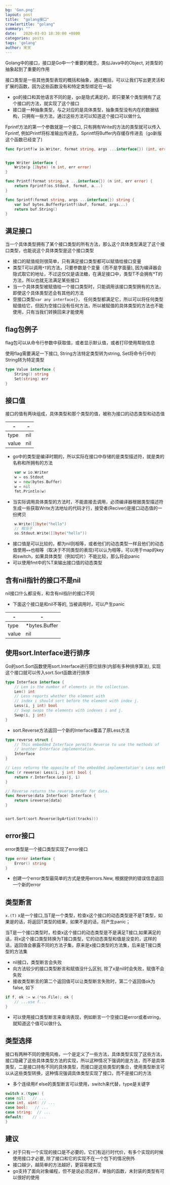 ```yaml
---
bg: 'Gon.png'
layout: post
title:  "golang接口"
crawlertitle: "golang"
summary: ""
date:   2020-03-03 18:30:00 +0800
categories: posts
tags: 'golang'
author: 宋天
---
```


Golang中的接口，接口是Go中一个重要的概念，类似Java中的Object, 对类型的抽象起到了重要的作用




接口类型是一些其他类型表现的概括和抽象，通过概括，可以让我们写出更灵活和扩展的函数，因为这些函数没有和特定类型绑定在一起


-  go的接口和其他语言不同的是，go是隐式满足的，即只要某个类型拥有了这个接口的方法，就实现了这个接口
-  接口是一种抽象类型，与之对应的是具体类型，抽象类型没有内在的数据结构，只拥有一些方法，通过这些方法可以知道这个接口可以做什么


Fprintf方法的第一个参数就是一个接口, 只有拥有Write的方法的类型就可以传入Fprintf, 例如Printf将标准输出传进去，Sprintf将Buffer内存缓存传进去（go新版这个函数已经变了)

```go
func Fprintf(w io.Writer, format string, args ...interface{}) (int, error)


type Writer interface {
	Write(p []byte) (n int, err error)
}

func Printf(format string, a ...interface{}) (n int, err error) {
	return Fprintf(os.Stdout, format, a...)
}

func Sprintf(format string, args ...interface{}) string {
    var buf bytes.BufferFprintf(&buf, format, args...)
    return buf.String()
}
```

## 满足接口

当一个具体类型拥有了某个接口类型的所有方法，那么这个具体类型满足了这个接口类型，也能说这个具体类型是这个接口类型

- 接口的赋值规则很简单，只有满足接口类型都可以赋值给接口变量
- 类型T可以调用`*T`的方法，只要参数是个变量（而不是字面量), 因为编译器会隐式取它的地址，不过这仅仅是语法糖，在满足接口中，类型T不会拥有*T的方法，所以也就无法满足某些接口
- 当一个具体类型被赋值给一个接口类型时，只能调用该接口类型拥有的方法，即使这个具体类型还会有其他的方法
- 空接口类型`var any interface{}`， 任何类型都满足它，所以可以将任何类型赋值给它，但因为空接口没有任何方法，所以被赋值的具体类型的方法也不能使用，只有当我们转换回来才能使用

## flag包例子

flag包可以从命令行参数中获取值，或者显示默认值，或者打印使用帮助信息

使用flag需要满足一下接口, String方法特定类型转为string, Set将命令行中的String转为特定类型

```go
type Value interface {
    String() string
    Set(string) err
}

```

## 接口值

接口的值有两块组成，具体类型和那个类型的值，被称为接口的动态类型和动态值


| -     | -   |
| ----- | --- |
| type  | nil |
| value | nil |



- go中的类型是编译时期的，所以实际在接口中存储的是类型描述符，就是类的名称和所拥有的方法

```go
	var w io.Writer
	w = os.Stdout
	w = new(bytes.Buffer)
	w = nil
	fmt.Println(w)
```

- 当实际调用具体类型的方法时，不能直接去调用，必须编译器根据类型描述符生成一些获取Write方法地址的代码才行，接受者(Reciver)是接口动态值的一份拷贝

```go
    w.Write([]byte("hello")
    // 相当于
    os.Stdout.Write([]byte("hello"))
```

- 接口值是可以比较的，都为nil则相等，或者他们的动态类型一样且他们的动态值使用`==`也相等（取决于不同类型的表现)可以认为相等，可以用于map的key和switch，如果具体类型（例如切片）不能比较，那么将会panic
- 可以使用fmt中的%T来输出接口值的动态类型


## 含有nil指针的接口不是nil

nil接口什么都没有，和含有nil指针的接口不同


- 下面这个接口是和nil不等的, 当被调用时，可以产生panic



| -     | -             |
| ----- | ------------- |
| type  | *bytes.Buffer |
| value | nil           |

## 使用sort.Interface进行排序

Go的sort.Sort函数使用sort.Interface进行原位排序(内部有多种排序算法), 实现这个接口就可以传入sort.Sort函数进行排序

```go
type Interface interface {
	// Len is the number of elements in the collection.
	Len() int
	// Less reports whether the element with
	// index i should sort before the element with index j.
	Less(i, j int) bool
	// Swap swaps the elements with indexes i and j.
	Swap(i, j int)
}
```

- sort.Reverse方法返回一个新的Interface覆盖了原Less方法

```go
type reverse struct {
	// This embedded Interface permits Reverse to use the methods of
	// another Interface implementation.
	Interface
}

// Less returns the opposite of the embedded implementation's Less method.
func (r reverse) Less(i, j int) bool {
	return r.Interface.Less(j, i)
}

// Reverse returns the reverse order for data.
func Reverse(data Interface) Interface {
	return &reverse{data}
}


sort.Sort(sort.Reverse(byArtist(tracks)))
```

## error接口

error类型是一个接口类型实现了error接口

```go
type error interface {
    Error() string
}
```

- 创建一个error类型最简单的方式是使用errors.New, 根据提供的错误信息返回一个新的error

## 类型断言

`x.(T)` x是一个接口,当T是一个类型，检查x这个接口的动态类型是不是T类型，如果是的话，将返回T类型的结果，如果不是的话，将产生panic；

当T是一个接口类型时，检查x这个接口的动态类型是不是满足T接口,如果满足的话，将x这个接口类型转换为T接口类型，它的动态类型和值是没变的，这样的话，返回值会暴露不同的方法子集，原来是x接口类型的方法集，后来是T接口类型的方法集


- nil接口，类型断言会失败
- 向方法较少的接口类型断言和赋值没什么区别, 除了x是nil时会失败，赋值不会失败
- 接收类型断言的第二个返回值可以让类型断言失败时，第二个返回值ok为false, 如下

```go
if f, ok := w.(*os.File); ok {
    // ...use f...
}
```

- 可以使用接口类型断言来查询表现，例如断言一个空接口是error或者string， 就知道这个值可以做什么

## 类型选择

接口有两种不同的使用风格，一个是定义了一些方法，具体类型实现了这些方法，接口隐藏了这些具体类型方法的实现，所以这种情况下强调的是方法，而不是具体类型，二是接口持有不同的具体类型，而接口是这些类型的集合，使用类型断言可以从这些类型转换，这种情况强调具体类型实现了接口，而不是接口的方法


- 多个连续用if else的类型断言可以使用，switch来代替，type是关键字

```go
switch x.(type) {
case nil:   // ...
case int, uint: // ...
case bool:   // ...
case string:  // ...
default:    // ...
}
```

## 建议

- 对于只有一个实现的接口是不必要的，它们有运行时代价，有多个实现的时候使用接口才必要, 除了接口和它的实现不在一个包下的情况例外
- 接口越少，越简单的方法越好，更容易被实现
- go支持了面向对象编程，但不是说必须这样，单独的函数，未封装的类型有可以很好的使用